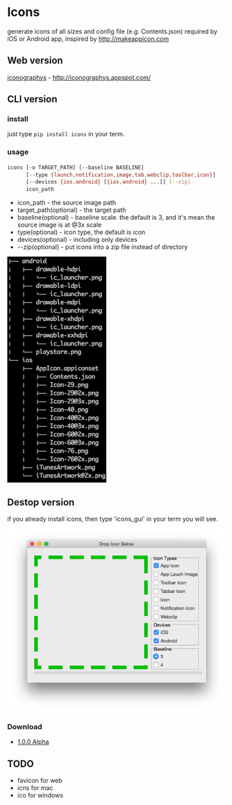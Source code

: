# Icons

generate icons of all sizes and config file (e.g. Contents.json) required by iOS or Android app, inspired by http://makeappicon.com

## Web version

[iconographys](http://iconographys.appspot.com/) - http://iconographys.appspot.com/

## CLI version

### install

just type `pip install icons` in your term.

### usage

```bash
icons [-o TARGET_PATH] [--baseline BASELINE]
      [--type {launch,notification,image,tab,webclip,toolbar,icon}]
      [--devices {ios,android} [{ios,android} ...]] [--zip]
      icon_path
```

* icon_path - the source image path
* target_path(optional) - the target path
* baseline(optional) - baseline scale. the default is 3, and it's mean the source image is at @3x scale
* type(optional) - icon type, the default is icon
* devices(optional) - including only devices
* --zip(optional) - put icons into a zip file instead of directory

![screenshot](screenshots/icons.png)

## Destop version

if you already install icons, then type 'icons_gui' in your term you will see.

![screenshot](screenshots/icons_gui.png)

### Download

* [1.0.0 Alpha](https://github.com/exherb/icons/releases/tag/1.0.0-alpha)

## TODO

* favicon for web
* icns for mac
* ico for windows
